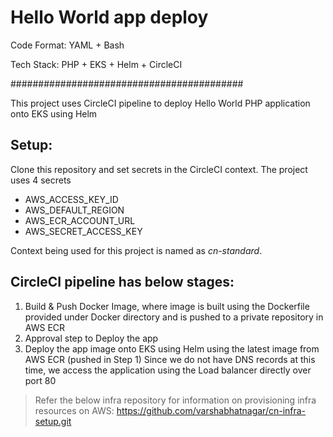 # Hello World app deploy

Code Format: YAML + Bash

Tech Stack: PHP + EKS + Helm + CircleCI

##########################################

This project uses CircleCI pipeline to deploy Hello World PHP application onto EKS using Helm

## Setup:
Clone this repository and set secrets in the CircleCI context. The project uses 4 secrets
- AWS_ACCESS_KEY_ID
- AWS_DEFAULT_REGION
- AWS_ECR_ACCOUNT_URL
- AWS_SECRET_ACCESS_KEY

Context being used for this project is named as *cn-standard*.

## CircleCI pipeline has below stages:

1. Build & Push Docker Image, where image is built using the Dockerfile provided under Docker directory and is pushed to a private repository in AWS ECR
2. Approval step to Deploy the app
3. Deploy the app image onto EKS using Helm using the latest image from AWS ECR (pushed in Step 1)
Since we do not have DNS records at this time, we access the application using the Load balancer directly over port 80

> Refer the below infra repository for information on provisioning infra resources on AWS: https://github.com/varshabhatnagar/cn-infra-setup.git

